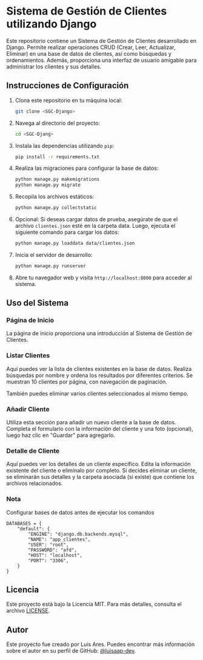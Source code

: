 # Sistema de Gestión de Clientes utilizando Django

Este repositorio contiene un Sistema de Gestión de Clientes desarrollado en Django. Permite realizar operaciones CRUD (Crear, Leer, Actualizar, Eliminar) en una base de datos de clientes, así como búsquedas y ordenamientos. Además, proporciona una interfaz de usuario amigable para administrar los clientes y sus detalles.

## Instrucciones de Configuración

1. Clona este repositorio en tu máquina local:

   ```bash
   git clone <SGC-Django>
   ```

2. Navega al directorio del proyecto:

   ```bash
   cd <SGC-Djang>
   ```

3. Instala las dependencias utilizando `pip`:

   ```bash
   pip install -r requirements.txt
   ```

4. Realiza las migraciones para configurar la base de datos:

   ```bash
   python manage.py makemigrations
   python manage.py migrate
   ```

5. Recopila los archivos estáticos:

   ```bash
   python manage.py collectstatic
   ```

6. Opcional: Si deseas cargar datos de prueba, asegúrate de que el archivo `clientes.json` esté en la carpeta data. Luego, ejecuta el siguiente comando para cargar los datos:

   ```bash
   python manage.py loaddata data/clientes.json
   ```

7. Inicia el servidor de desarrollo:

   ```bash
   python manage.py runserver
   ```

8. Abre tu navegador web y visita `http://localhost:8000` para acceder al sistema.

## Uso del Sistema

### Página de Inicio

La página de inicio proporciona una introducción al Sistema de Gestión de Clientes.

### Listar Clientes

Aquí puedes ver la lista de clientes existentes en la base de datos. Realiza búsquedas por nombre y ordena los resultados por diferentes criterios. Se muestran 10 clientes por página, con navegación de paginación.

También puedes eliminar varios clientes seleccionados al mismo tiempo.

### Añadir Cliente

Utiliza esta sección para añadir un nuevo cliente a la base de datos. Completa el formulario con la información del cliente y una foto (opcional), luego haz clic en "Guardar" para agregarlo.

### Detalle de Cliente

Aquí puedes ver los detalles de un cliente específico. Edita la información existente del cliente o elimínalo por completo. Si decides eliminar un cliente, se eliminarán sus detalles y la carpeta asociada (si existe) que contiene los archivos relacionados.

### Nota

Configurar bases de datos antes de ejecutar los comandos 
```
DATABASES = {
    "default": {
        "ENGINE": "django.db.backends.mysql",
        "NAME": "app_clientes",
        "USER": "root",  
        "PASSWORD": "afd",  
        "HOST": "localhost",
        "PORT": "3306", 
    }
}
```
## Licencia

Este proyecto está bajo la Licencia MIT. Para más detalles, consulta el archivo [LICENSE](LICENSE).

## Autor

Este proyecto fue creado por Luis Ares. Puedes encontrar más información sobre el autor en su perfil de GitHub: [@luisaap-dev](https://github.com/luisaap-dev).
```